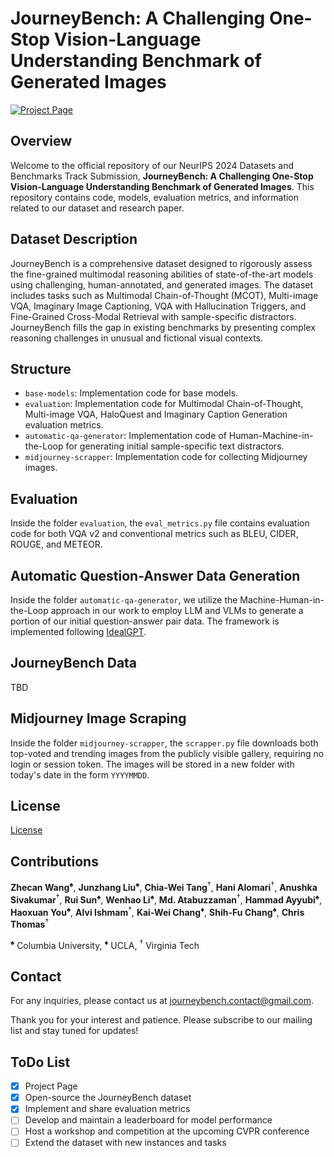 
# JourneyBench: A Challenging One-Stop Vision-Language Understanding Benchmark of Generated Images

[![Project Page](https://img.shields.io/badge/Project-Page-blue?style=for-the-badge&logo=github)](https://journeybench.github.io/)

## Overview

Welcome to the official repository of our NeurIPS 2024 Datasets and Benchmarks Track Submission, **JourneyBench: A Challenging One-Stop Vision-Language Understanding Benchmark of Generated Images**. This repository contains code, models, evaluation metrics, and information related to our dataset and research paper.

## Dataset Description

JourneyBench is a comprehensive dataset designed to rigorously assess the fine-grained multimodal reasoning abilities of state-of-the-art models using challenging, human-annotated, and generated images. The dataset includes tasks such as Multimodal Chain-of-Thought (MCOT), Multi-image VQA, Imaginary Image Captioning, VQA with Hallucination Triggers, and Fine-Grained Cross-Modal Retrieval with sample-specific distractors. JourneyBench fills the gap in existing benchmarks by presenting complex reasoning challenges in unusual and fictional visual contexts.

## Structure

- `base-models`: Implementation code for base models.
- `evaluation`: Implementation code for Multimodal Chain-of-Thought, Multi-image VQA, HaloQuest and Imaginary Caption Generation evaluation metrics.
- `automatic-qa-generator`: Implementation code of Human-Machine-in-the-Loop for generating initial sample-specific text distractors.
- `midjourney-scrapper`: Implementation code for collecting Midjourney images.

<!-- ## Data Splits

JourneyBench serves as a standalone testing set and does not include specific splits for training and validation. The dataset is intended to evaluate models that have been trained on other datasets. The entire JourneyBench dataset, including all instances from tasks such as MCOT, Multi-image VQA, Image Captioning, VQA with Hallucination Triggers, and Fine-Grained Cross-Modal Retrieval, is used exclusively for testing. -->


## Evaluation

Inside the folder `evaluation`, the `eval_metrics.py` file contains evaluation code for both VQA v2 and conventional metrics such as BLEU, CIDER, ROUGE, and METEOR.

## Automatic Question-Answer Data Generation

Inside the folder `automatic-qa-generator`, we utilize the Machine-Human-in-the-Loop approach in our work to employ LLM and VLMs to generate a portion of our initial question-answer pair data. The framework is implemented following [IdealGPT](https://github.com/Hxyou/IdealGPT).

## JourneyBench Data

TBD
<!-- We are actively working on open-sourcing the JourneyBench dataset. While this process is not yet complete, we aim to have it ready in time for the conference.  -->

## Midjourney Image Scraping

Inside the folder `midjourney-scrapper`, the `scrapper.py` file downloads both top-voted and trending images from the publicly visible gallery, requiring no login or session token. The images will be stored in a new folder with today's date in the form `YYYYMMDD`.

## License
[License](https://github.com/JourneyBench/JourneyBench/blob/main/LICENSE.md)
## Contributions

**Zhecan Wang**<sup>♠</sup>, **Junzhang Liu**<sup>♠</sup>, **Chia-Wei Tang**<sup>†</sup>, **Hani Alomari**<sup>†</sup>, **Anushka Sivakumar**<sup>†</sup>, **Rui Sun**<sup>♠</sup>, **Wenhao Li**<sup>♠</sup>, **Md. Atabuzzaman**<sup>†</sup>, **Hammad Ayyubi**<sup>♠</sup>, **Haoxuan You**<sup>♠</sup>, **Alvi Ishmam**<sup>†</sup>, **Kai-Wei Chang**<sup>♦</sup>, **Shih-Fu Chang**<sup>♠</sup>, **Chris Thomas**<sup>†</sup>

<sup>♠</sup> Columbia University, <sup>♦</sup> UCLA, <sup>†</sup> Virginia Tech

## Contact

For any inquiries, please contact us at journeybench.contact@gmail.com.

Thank you for your interest and patience. Please subscribe to our mailing list and stay tuned for updates!

## ToDo List
- [x] Project Page
- [x] Open-source the JourneyBench dataset
- [x] Implement and share evaluation metrics
- [ ] Develop and maintain a leaderboard for model performance
- [ ] Host a workshop and competition at the upcoming CVPR conference
- [ ] Extend the dataset with new instances and tasks